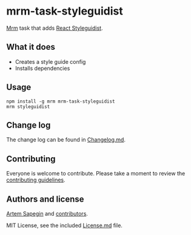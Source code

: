 # mrm-task-styleguidist

[Mrm](https://github.com/sapegin/mrm) task that adds [React Styleguidist](https://react-styleguidist.js.org/).

## What it does

* Creates a style guide config
* Installs dependencies

## Usage

```
npm install -g mrm mrm-task-styleguidist
mrm styleguidist
```

## Change log

The change log can be found in [Changelog.md](Changelog.md).

## Contributing

Everyone is welcome to contribute. Please take a moment to review the [contributing guidelines](../../Contributing.md).

## Authors and license

[Artem Sapegin](http://sapegin.me) and [contributors](https://github.com/sapegin/mrm-tasks/graphs/contributors).

MIT License, see the included [License.md](License.md) file.
